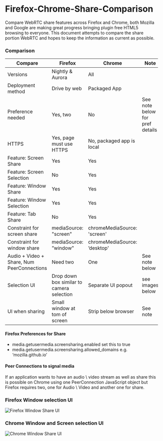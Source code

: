 Firefox-Chrome-Share-Comparison
===============================

Compare WebRTC share features across Firefox and Chrome, both Mozilla and Google are making great progress bringing plugin free HTML5 browsing to everyone.  This document attempts to compare the share portion WebRTC and hopes to keep the information as current as possible.


### Comparison

| Compare        | Firefox           | Chrome | Note |
| ------------- |-------------|-------------|-------------|
| Versions | Nightly & Aurora | All |  |
| Deployment method | Drive by web | Packaged App |  |
| Preference needed | Yes, two | No | See note below for pref details |
| HTTPS | Yes, page must use HTTPS | No, packaged app is local |  |
| Feature: Screen Share | Yes | Yes |  |
| Feature: Screen Selection | No | Yes |  |
| Feature: Window Share | Yes  | Yes |  |
| Feature: Window Selection | Yes  | Yes |  |
| Feature: Tab Share | No  | Yes |  |
| Constraint for screen share | mediaSource: "screen" | chromeMediaSource: 'screen' | |
| Constraint for window share | mediaSource: ”window" | chromeMediaSource: ’desktop' | |
| Audio + Video + Share, Num PeerConnections  | Need two  | One  | See note below |
| Selection UI | Drop down box similar to camera selection | Separate UI popout  | see images below |
| UI when sharing | Small window at tom of screen  | Strip below browser  | See note |




####  Firefox Preferences for Share

- media.getusermedia.screensharing.enabled                     set this to true
- media.getusermedia.screensharing.allowed_domains    e.g. ‘mozilla.github.io’


####  Peer Connections to signal media

If an application wants to have an audio \ video stream as well as share this is possible on Chrome using one PeerConnection JavaScript object but Firefox requires two, one for Audio \ Video and another one for share.


### Firefox Window selection UI
![Firefox Window Share UI](https://github.com/emannion/Firefox-Chrome-Share-Comparison/blob/master/firefox_window_share_ui.png "Firefox Window Share UI")


### Chrome Window and Screen selection UI
![Chrome Window Share UI](https://github.com/emannion/Firefox-Chrome-Share-Comparison/blob/master/chrome_window_share_ui.png "Chrome Window Share UI")

